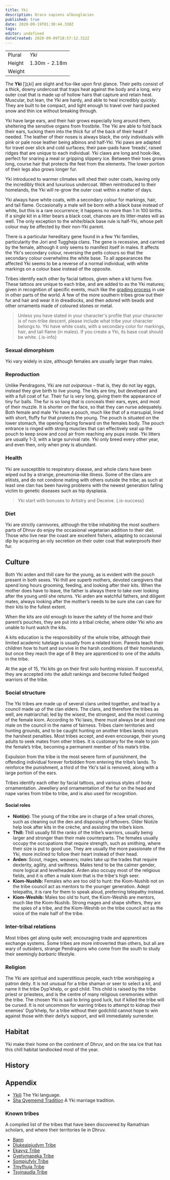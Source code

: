 ```yaml
---
title: Yki
description: Draco sapiens albusglacies
published: true
date: 2020-09-19T01:30:44.330Z
tags: 
editor: undefined
dateCreated: 2020-09-09T18:57:12.312Z
---
```


| | |
|-|-|
| Plural        | *Yki* |
| Height        | 1.30m - 2.18m |
| Weight        |  |

The **Yki** \[ˈjɪˌki\] are slight and fox-like upon first glance. Their pelts consist of a thick, downy undercoat that traps heat against the body and a long, wiry outer coat that is made up of hollow hairs that capture and retain heat. Muscular, but lean, the Yki are hardy, and able to heal incredibly quickly. They are built to be compact, and light enough to travel over hard packed snow and thin ice without breaking through.

Yki have large ears, and their hair grows especially long around them, sheltering the sensitive organs from frostbite. The Yki are able to fold back their ears, tucking them into the thick fur of the back of their head if needed. The leather of their noses is always black, the only individuals with pink or pale nose leather being albinos and half-Yki. Yki paws are adapted for travel over slick and cold surfaces; their paw-pads have ‘treads’, raised ridges that are unique to each individual. Yki claws are long and hook-like, perfect for snaring a meal or gripping slippery ice. Between their toes grows long, course hair that protects the feet from the elements. The lower portion of their legs also grows longer fur.

Yki introduced to warmer climates will shed their outer coats, leaving only the incredibly thick and luxurious undercoat. When reintroduced to their homelands, the Yki will re-grow the outer coat within a matter of days.

Yki always have white coats, with a secondary colour for markings, hair, and tail flame. Occasionally a male will be born with a black base instead of white, but this is a rare occurrence; it happens no more than 1 in 100 births. If a single kit in a litter bears a black coat, chances are its litter-mates will as well. The only exception to the white/black base rule is half-Yki, whose pelt colour may be affected by their non-Yki parent.

There is a particular hereditary gene found in a few Yki families, particularity the Jori and Tuggheja clans. The gene is recessive, and carried by the female, although it only seems to manifest itself in males. It affects the Yki's secondary colour, reversing the pelts colours so that the secondary colour overwhelms the white base. To all appearances the affected Yki seems to be a reverse of a normal individual, with white markings on a colour base instead of the opposite.

Tribes identify each other by facial tattoos, given when a kit turns five. These tattoos are unique to each tribe, and are added to as the Yki matures; given in recognition of specific events, much like the [grading process](/traditions/grading-system) in use in other parts of the world. A few of the more southern tribes grow out their fur and hair and wear it in dreadlocks, and then adored with beads and other ornaments made of coloured stones or metal.

> Unless you have stated in your character's profile that your character is of non-tribe descent, please include what tribe your character belongs to. Yki have white coats, with a secondary color for markings, hair, and tail flame (in males). If you create a Yki, its base coat should be white.
{.is-info}

### Sexual dimorphism

Yki vary widely in size, although females are usually larger than males.

### Reproduction

Unlike Pendragons, Yki are *not oviparous* – that is, they do not lay eggs, instead they give birth to live young. The kits are tiny, but developed and with a full coat of fur. Their fur is very long, giving them the appearance of tiny fur balls. The fur is so long that is conceals their ears, eyes, and most of their muzzle. It is shorter on the face, so that they can nurse adequately. Both female and male Yki have a pouch, much like that of a marsupial, lined with short, fluffy fur that protects the young. The pouch is situated on the lower stomach, the opening facing forward on the females body. The pouch entrance is ringed with strong muscles that can effectively seal up the pouch to keep snow and cool air from reaching any pups inside. Yki litters are usually 1-3, with a large survival rate. Yki only breed every other year, and even then, only when prey is abundant.

### Health

Yki are susceptible to respiratory disease, and whole clans have been wiped out by a strange, pneumonia-like illness. Some of the clans are elitists, and do not condone mating with others outside the tribe; as such at least one clan has been having problems with the newest generation falling victim to genetic diseases such as hip dysplasia.

> Yki start with bonuses to Artistry and Deceive.
{.is-success}

### Diet

Yki are strictly carnivores, although the tribe inhabiting the most southern parts of Dhruv do enjoy the occasional vegetarian addition to their diet. Those who live near the coast are excellent fishers, adapting to occasional dip by acquiring an oily secretion on their outer coat that waterproofs their fur.

## Culture

Both Yki arden and thill care for the young, as is evident with the pouch present in both sexes. Yki thill are superb mothers, devoted caregivers that spend long hours grooming, feeding, and looking after their kits. When the mother does have to leave, the father is always there to take over looking after the young until she returns. Yki arden are watchful fathers, and diligent mates, always looking after the mother’s needs to be sure she can care for their kits to the fullest extent.

When the kits are old enough to leave the safety of the home and their parent’s pouches, they are put into a tribal crèche, where older Yki who are unable to hunt watch the kits.

A kits education is the responsibility of the whole tribe, although their limited academic tutelage is usually from a related kiom. Parents teach their children how to hunt and survive in the harsh conditions of their homelands, but once they reach the age of 8 they are apprenticed to one of the adults in the tribe.

At the age of 15, Yki kits go on their first solo hunting mission. If successful, they are accepted into the adult rankings and become fulled fledged warriors of the tribe.

### Social structure

The Yki tribes are made up of several clans united together, and lead by a council made up of the clan elders. The clans, and therefore the tribes as well, are matriarchal; led by the wisest, the strongest, and the most cunning of the female kiom. According to Yki laws, there must always be at least one male on the council in the name of fairness. Tribes claim territories and hunting grounds, and to be caught hunting on another tribes lands incurs the harshest penalties. Most tribes accept, and even encourage, their young adults to seek mates from other tribes. It is customary for the male to join the female’s tribe, becoming a permanent member of his mate’s tribe.

Expulsion from the tribe is the most severe form of punishment, the offending individual forever forbidden from entering the tribe’s lands. To reinforce the punishment, a third of the Yki's tail is removed, along with a large portion of the ears.

Tribes identify each other by facial tattoos, and various styles of body ornamentation. Jewellery and ornamentation of the fur on the head and nape varies from tribe to tribe, and is also used for recognition.

#### Social roles

- **Nioti(e):** The young of the tribe are in charge of a few small chores, such as cleaning out the den and disposing of leftovers. Older Nioti/e help look after kits in the crèche, and assisting the tribe’s kiom.
- **Thill:** Thill usually fill the ranks of the tribe’s warriors, usually being larger and stronger than their male counterparts. The females usually occupy the occupations that require strength, such as smithing, where their size is put to good use. They are usually the more passionate of the Yki, more inclined to follow their heart instead of their head.
- **Arden:** Scout, mages, weavers; males take up the trades that require dexterity, agility, and swiftness. Males tend to be the calmer gender, more logical and levelheaded. Arden also occupy most of the religious fields, and it is often a male kiom that is the tribe's high seer.
- **Kiom-Nushib:** Females who are too old to hunt: the Kiom-Nushib not on the tribe council act as mentors to the younger generation. Adept telepaths, it is rare for them to speak aloud, preferring telepathy instead.
- **Kiom-Weshib:** Males too old to hunt, the Kiom-Weshib are mentors, much like the Kiom-Nushib. Strong mages and shape shifters, they are the spies of a tribe, and the Kiom-Weshib on the tribe council act as the voice of the male half of the tribe.

### Inter-tribal relations

Most tribes get along quite well; encouraging trade and apprentices exchange systems. Some tribes are more introverted than others, but all are wary of outsiders, strange Pendragons who come from the south to study their seemingly *barbaric* lifestyle. 

### Religion

The Yki are spiritual and superstitious people, each tribe worshipping a patron deity. It is not unusual for a tribe shaman or seer to select a kit, and name it the tribe Dyp'khelp, or god child. This child is raised by the tribe priest or priestess, and is the centre of many religious ceremonies within the tribe. The chosen Yki is said to bring good luck, but if killed the tribe will be cursed. It is not uncommon for warring tribes to attempt to kidnap their enemies' Dyp'khelp, for a tribe without their godchild cannot hope to win against those with their deity’s support, and will immediately surrender.

## Habitat

Yki make their home on the continent of Dhruv, and on the sea ice that has this chill habitat landlocked most of the year.

## History

## Appendix

- [Ykili](/languages/ykili) The Yki language.
- [Sha Qyememd Tradition](/traditions/sha-qyememd-tradition) A Yki marriage tradition.

### Known tribes

A compiled list of the tribes that have been discovered by Ramathian scholars, and where their territories lie in Dhruv.

- [Bann](/genealogy/bann)
- [Dlukeajpjudym Tribe](/genealogy/dlukeajpjudym-tribe)
- [Ekavyz Tribe](/genealogy/ekavyz-tribe)
- [Gyetymapeka Tribe](/genealogy/gyetymapeka-tribe)
- [Sompjufylv Tribe](/genealogy/sompjufylv-tribe)
- [Tmyfhuja Tribe](/genealogy/tmyfhuja-tribe)
- [Tsyjnaudla Tribe](/genealogy/tsyjnaudla-tribe)